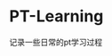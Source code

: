 






























































































# PT-Learning
记录一些日常的pt学习过程
